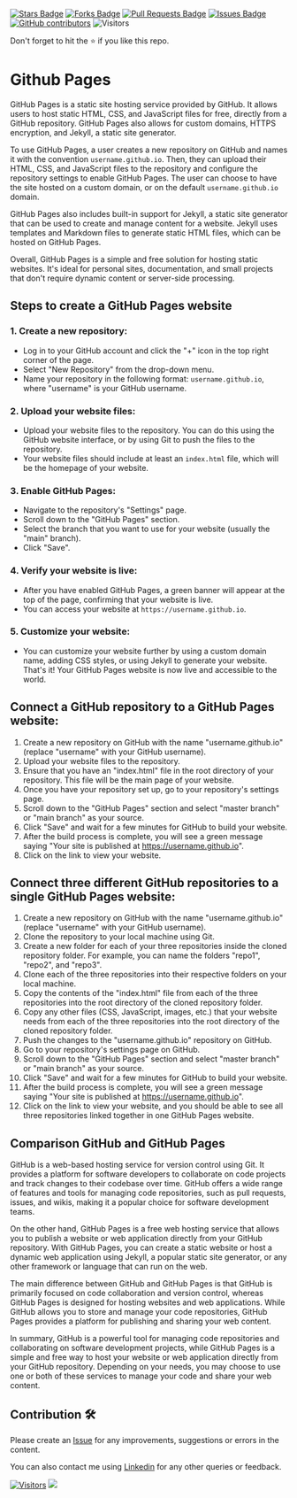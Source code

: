 <a href="https://github.com/drshahizan/learn-github/stargazers"><img src="https://img.shields.io/github/stars/drshahizan/learn-github" alt="Stars Badge"/></a>
<a href="https://github.com/drshahizan/learn-github/network/members"><img src="https://img.shields.io/github/forks/drshahizan/learn-github" alt="Forks Badge"/></a>
<a href="https://github.com/drshahizan/learn-github/pulls"><img src="https://img.shields.io/github/issues-pr/drshahizan/learn-github" alt="Pull Requests Badge"/></a>
<a href="https://github.com/drshahizan/learn-github/issues"><img src="https://img.shields.io/github/issues/drshahizan/learn-github" alt="Issues Badge"/></a>
<a href="https://github.com/drshahizan/learn-github/graphs/contributors"><img alt="GitHub contributors" src="https://img.shields.io/github/contributors/drshahizan/learn-github?color=2b9348"></a>
![Visitors](https://api.visitorbadge.io/api/visitors?path=https%3A%2F%2Fgithub.com%2Flearn-github&labelColor=%23d9e3f0&countColor=%23697689&style=flat)

Don't forget to hit the :star: if you like this repo.

# Github Pages
GitHub Pages is a static site hosting service provided by GitHub. It allows users to host static HTML, CSS, and JavaScript files for free, directly from a GitHub repository. GitHub Pages also allows for custom domains, HTTPS encryption, and Jekyll, a static site generator.

To use GitHub Pages, a user creates a new repository on GitHub and names it with the convention `username.github.io`. Then, they can upload their HTML, CSS, and JavaScript files to the repository and configure the repository settings to enable GitHub Pages. The user can choose to have the site hosted on a custom domain, or on the default `username.github.io` domain.

GitHub Pages also includes built-in support for Jekyll, a static site generator that can be used to create and manage content for a website. Jekyll uses templates and Markdown files to generate static HTML files, which can be hosted on GitHub Pages.

Overall, GitHub Pages is a simple and free solution for hosting static websites. It's ideal for personal sites, documentation, and small projects that don't require dynamic content or server-side processing.

## Steps to create a GitHub Pages website

### 1. Create a new repository:

- Log in to your GitHub account and click the "+" icon in the top right corner of the page.
- Select "New Repository" from the drop-down menu.
- Name your repository in the following format: `username.github.io`, where "username" is your GitHub username.

### 2. Upload your website files:

- Upload your website files to the repository. You can do this using the GitHub website interface, or by using Git to push the files to the repository.
- Your website files should include at least an `index.html` file, which will be the homepage of your website.

### 3. Enable GitHub Pages:

- Navigate to the repository's "Settings" page.
- Scroll down to the "GitHub Pages" section.
- Select the branch that you want to use for your website (usually the "main" branch).
- Click "Save".

### 4. Verify your website is live:

- After you have enabled GitHub Pages, a green banner will appear at the top of the page, confirming that your website is live.
- You can access your website at `https://username.github.io`.

### 5. Customize your website:

- You can customize your website further by using a custom domain name, adding CSS styles, or using Jekyll to generate your website.
That's it! Your GitHub Pages website is now live and accessible to the world.

## Connect a GitHub repository to a GitHub Pages website:

1. Create a new repository on GitHub with the name "username.github.io" (replace "username" with your GitHub username).
2. Upload your website files to the repository.
3. Ensure that you have an "index.html" file in the root directory of your repository. This file will be the main page of your website.
4. Once you have your repository set up, go to your repository's settings page.
5. Scroll down to the "GitHub Pages" section and select "master branch" or "main branch" as your source.
6. Click "Save" and wait for a few minutes for GitHub to build your website.
7. After the build process is complete, you will see a green message saying "Your site is published at https://username.github.io".
8. Click on the link to view your website.

## Connect three different GitHub repositories to a single GitHub Pages website:

1. Create a new repository on GitHub with the name "username.github.io" (replace "username" with your GitHub username).
2. Clone the repository to your local machine using Git.
3. Create a new folder for each of your three repositories inside the cloned repository folder. For example, you can name the folders "repo1", "repo2", and "repo3".
4. Clone each of the three repositories into their respective folders on your local machine.
5. Copy the contents of the "index.html" file from each of the three repositories into the root directory of the cloned repository folder.
6. Copy any other files (CSS, JavaScript, images, etc.) that your website needs from each of the three repositories into the root directory of the cloned repository folder.
7. Push the changes to the "username.github.io" repository on GitHub.
8. Go to your repository's settings page on GitHub.
9. Scroll down to the "GitHub Pages" section and select "master branch" or "main branch" as your source.
10. Click "Save" and wait for a few minutes for GitHub to build your website.
11. After the build process is complete, you will see a green message saying "Your site is published at https://username.github.io".
12. Click on the link to view your website, and you should be able to see all three repositories linked together in one GitHub Pages website.

## Comparison GitHub and GitHub Pages 

GitHub is a web-based hosting service for version control using Git. It provides a platform for software developers to collaborate on code projects and track changes to their codebase over time. GitHub offers a wide range of features and tools for managing code repositories, such as pull requests, issues, and wikis, making it a popular choice for software development teams.

On the other hand, GitHub Pages is a free web hosting service that allows you to publish a website or web application directly from your GitHub repository. With GitHub Pages, you can create a static website or host a dynamic web application using Jekyll, a popular static site generator, or any other framework or language that can run on the web.

The main difference between GitHub and GitHub Pages is that GitHub is primarily focused on code collaboration and version control, whereas GitHub Pages is designed for hosting websites and web applications. While GitHub allows you to store and manage your code repositories, GitHub Pages provides a platform for publishing and sharing your web content.

In summary, GitHub is a powerful tool for managing code repositories and collaborating on software development projects, while GitHub Pages is a simple and free way to host your website or web application directly from your GitHub repository. Depending on your needs, you may choose to use one or both of these services to manage your code and share your web content.

## Contribution 🛠️
Please create an [Issue](https://github.com/drshahizan/learn-github/issues) for any improvements, suggestions or errors in the content.

You can also contact me using [Linkedin](https://www.linkedin.com/in/drshahizan/) for any other queries or feedback.

[![Visitors](https://api.visitorbadge.io/api/visitors?path=https%3A%2F%2Fgithub.com%2Fdrshahizan&labelColor=%23697689&countColor=%23555555&style=plastic)](https://visitorbadge.io/status?path=https%3A%2F%2Fgithub.com%2Fdrshahizan)
![](https://hit.yhype.me/github/profile?user_id=81284918)

